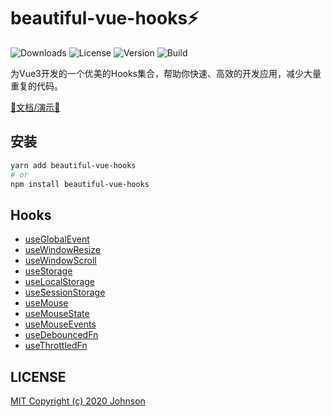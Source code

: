 # beautiful-vue-hooks⚡️

![Downloads](https://img.shields.io/npm/dt/beautiful-vue-hooks) ![License](https://img.shields.io/npm/l/beautiful-vue-hooks) ![Version](https://img.shields.io/npm/v/beautiful-vue-hooks) ![Build](https://img.shields.io/github/workflow/status/YES-Lee/beautiful-vue-hooks/Node.js%20CI)

为Vue3开发的一个优美的Hooks集合，帮助你快速、高效的开发应用，减少大量重复的代码。

[🌟文档/演示🌟](https://beautiful-vue-hooks.johnsonlee.site/)

## 安装

```bash
yarn add beautiful-vue-hooks
# or
npm install beautiful-vue-hooks
```

## Hooks

* [useGlobalEvent](https://beautiful-vue-hooks.johnsonlee.site/useGlobalEvent/)
* [useWindowResize](https://beautiful-vue-hooks.johnsonlee.site/useWindowResize/)
* [useWindowScroll](https://beautiful-vue-hooks.johnsonlee.site/useWindowScroll/)
* [useStorage](https://beautiful-vue-hooks.johnsonlee.site/useStorage/)
* [useLocalStorage](https://beautiful-vue-hooks.johnsonlee.site/useLocalStorage/)
* [useSessionStorage](https://beautiful-vue-hooks.johnsonlee.site/useSessionStorage/)
* [useMouse](https://beautiful-vue-hooks.johnsonlee.site/useMouse/)
* [useMouseState](https://beautiful-vue-hooks.johnsonlee.site/useMouseState/)
* [useMouseEvents](https://beautiful-vue-hooks.johnsonlee.site/useMouseEvents/)
* [useDebouncedFn](https://beautiful-vue-hooks.johnsonlee.site/useDebouncedFn/)
* [useThrottledFn](https://beautiful-vue-hooks.johnsonlee.site/useThrottledFn/)

## LICENSE

[MIT Copyright (c) 2020 Johnson](https://github.com/YES-Lee/beautiful-vue-hooks/blob/master/LICENSE)
